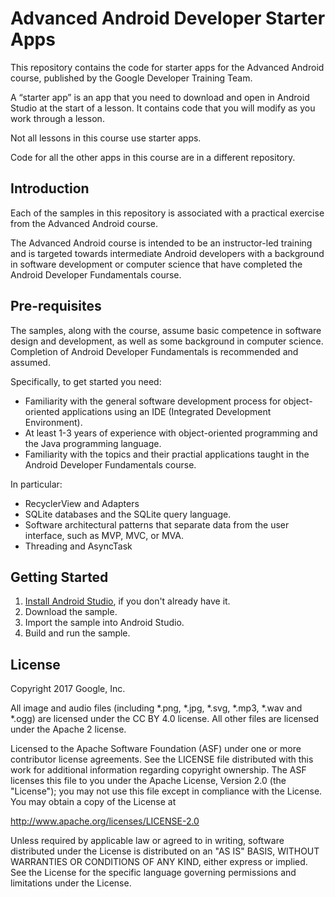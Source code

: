Advanced Android Developer Starter Apps
=======================================

This repository contains the code for starter apps for the
Advanced Android course, published by the Google Developer Training Team.

A “starter app” is an app that you need to download and open in Android Studio
at the start of a lesson. It contains code that you will modify as you
work through a lesson.

Not all lessons in this course use starter apps.

Code for all the other apps in this course are in a different repository.

Introduction
------------

Each of the samples in this repository is associated with a practical exercise
from the Advanced Android course.

The Advanced Android course is intended to be an instructor-led training
and is targeted towards intermediate Android developers with a
background in software development or computer science that have
completed the Android Developer Fundamentals course.

Pre-requisites
--------------

The samples, along with the course, assume basic competence in software
design and development, as well as some background in computer science.
Completion of Android Developer Fundamentals is recommended and assumed.

Specifically, to get started you need:

- Familiarity with the general software development process for object-oriented
applications using an IDE (Integrated Development Environment).
- At least 1-3 years of experience with object-oriented programming and
the Java programming language.
- Familiarity with the topics and their practial applications taught
in the Android Developer Fundamentals course.

In particular:

- RecyclerView and Adapters
- SQLite databases and the SQLite query language.
- Software architectural patterns that separate data from the user interface,
such as MVP, MVC, or MVA.
- Threading and AsyncTask


Getting Started
---------------

1. [Install Android Studio](https://developer.android.com/studio/install.html),
if you don't already have it.
2. Download the sample.
2. Import the sample into Android Studio.
3. Build and run the sample.

License
-------

Copyright 2017 Google, Inc.

All image and audio files (including *.png, *.jpg, *.svg, *.mp3, *.wav
and *.ogg) are licensed under the CC BY 4.0 license. All other files are
licensed under the Apache 2 license.

Licensed to the Apache Software Foundation (ASF) under one or more contributor
license agreements.  See the LICENSE file distributed with this work for
additional information regarding copyright ownership.  The ASF licenses this
file to you under the Apache License, Version 2.0 (the "License"); you may not
use this file except in compliance with the License.  You may obtain a copy of
the License at

  http://www.apache.org/licenses/LICENSE-2.0

Unless required by applicable law or agreed to in writing, software
distributed under the License is distributed on an "AS IS" BASIS, WITHOUT
WARRANTIES OR CONDITIONS OF ANY KIND, either express or implied.  See the
License for the specific language governing permissions and limitations under
the License.